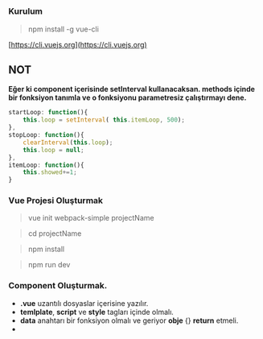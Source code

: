 #


### Kurulum
> npm install -g vue-cli

[https://cli.vuejs.org](https://cli.vuejs.org)



## NOT
**Eğer ki component içerisinde setInterval kullanacaksan. methods içinde bir fonksiyon tanımla ve o fonksiyonu parametresiz çalıştırmayı dene.**
```js
startLoop: function(){
    this.loop = setInterval( this.itemLoop, 500);
},
stopLoop: function(){
    clearInterval(this.loop);
    this.loop = null;
},
itemLoop: function(){
    this.showed+=1;
}
```




### Vue Projesi Oluşturmak
> vue init webpack-simple projectName

> cd projectName

> npm install

> npm run dev



### Component Oluşturmak.

- **.vue** uzantılı dosyaslar içerisine yazılır.
- **temlplate**, **script** ve **style** tagları içinde olmalı.
- **data** anahtarı bir fonksiyon olmalı ve geriyor **obje** {} **return** etmeli.
- **<template>** içinde kesinlikle 1 tane kapsayıcı nesne olup diğer her şeyi o içine almalı.

###### src/ComponentAdı.vue
```html
<template>
    <div>
        <p>Lorem ipsum ... {{ variable }}</p>
        <hr>
        <button @click="methodName"></button>
    </div>
</template>


<script>
// Eğer component içine component çekeceksen burada da çekebilirsin.
import SubComponent from './SubComponent'; // src/SubComponent.vue çağırıldı
export default {
    // Eğer alt component kullanacaksan componenets anahtarında belirt.
    components: {
        'component-tag': SubComponent
    },
    data: function(){
        return {
            variable: value
        }
    },
    methods: {
        methodName: function(){

        }
    }
}
</script>

<!-- Eğer farklı kompontler içinde aynı class yada aynı id ye verilen farklı style işlemleri olursa -->
<!-- Her style kodunun kendi componentine etki etmesi için scoped ekle -->
<style scoped>

</style>
```


###### src/main.js
```js
import ComponentName from './ComponentFile';
Vue.component('component-tag', ComponentName);
```

**NOT:** Ana componenetlerin hepsi App.vue dosyasında oluşturulacak.






### Klasör Yapısı

**.babelrc** ES6 yı ES5 e çevirir.
**src/App.vue** Templateler .vue uzantılı dosyalara yazılır böylece ayrı ayrı componentler oluşturulur.  
**src/main.js** ana js dosyası Templateler bu dosya içinde birleşir ve çalışır.  

**NOT** Her .vue uzantılı dosya içinde 3 tag mecbur olacak <template>, <script>, <style>






### Derleme
Bütün işlemleri yapıp kodlarını tamamladığında.

> npm run build

kodunu çalıştırarak **dist/build.js** dosyasını oluşturup istediğin sitede kullanabilirsin.

#####  Komponentler arası iletişim.

- component içindeki objeye props ile bir array nesnesi verip içerisine sonradan bind edilecek değerleri yaz ve componenet içinde kullan.

##### Componentslere gönderilen propslarda validation

 - propsu dizi olarak değil obje olarak oluşturarak karşılığında validate belirtmeleri yapabilirsin.

```js
props: {
    name: [String],
    persons: [String, Array], // Strgin yada Array
    user: {
        type: String,
        required: true,
        default: "admin"
    },
    items: {
        type: Object,
        default: function(){ return {} }
    }
}
```

#### Child Parent arası iletişim
**child içindeki bir methodda**
```js
this.$emit('key', val);
```

**Parent dosyasında**
```html
<component-item @key="variable = $event" ..></component-item>

<script>
    //...
    variable = null;
    //...
</script>
```


#### Child ve Child arası veri akışını sağlamak
- Vue de iki child component arasında veri iletişimi yoktur.
- Veriler arası iletişim kurabilmek için  Child Parent arası iletişimi kullanıp chillden parente ve parentten diğer childe veri aktarılır.


#### 2. YÖNTEM Child ve Child arası veri akışını sağlamak
- **main.js** dosyasını aç.
- **new Vue** kodundan hemen önce aşağıdaki kodu yaz.
- `export const eventBus = new Vue();`
- bir componente gir ve içine aşağıdaki kodları yaz.

```js
import {eventBus} from './main';
//....
eventBus.$emit('key', val);

```

- 2. verinin gönderileceği componenete git ve eventBus u yine dahil et.
- `import {eventBus} from './main';`

componentin created fonksionunda kullan.
```js
//...
created: function(){
    eventBus.$on('key', (data) => {
        this.variable = data;
    });
}
```


#### 3. YÖNTEM Child ve Child arası veri akışını sağlamak
- 1 tane ana eventBus oluştur ve tüm childler arasındaki etkileşimi üzerinde kur.

**main.js**
```js
export const eventBus = new Vue({
    data: {

    },
    methods: {
        funcName: function(val){
            this.$emit('key', val);
        }
    }
});
```

**deger-gonderen-subcomponents.js**
```js
import {eventBus} from './main';
//...
methods: {
    otherFuncName: function(val){
        eventBus.funcName(val);
    }
}
```


**degerialan-components.js**
```js
import {eventBus} from './main';
///....
created: function(){
    eventBus.$on('key', (data) => {
        this.variable = data;
    });
}
```





#
